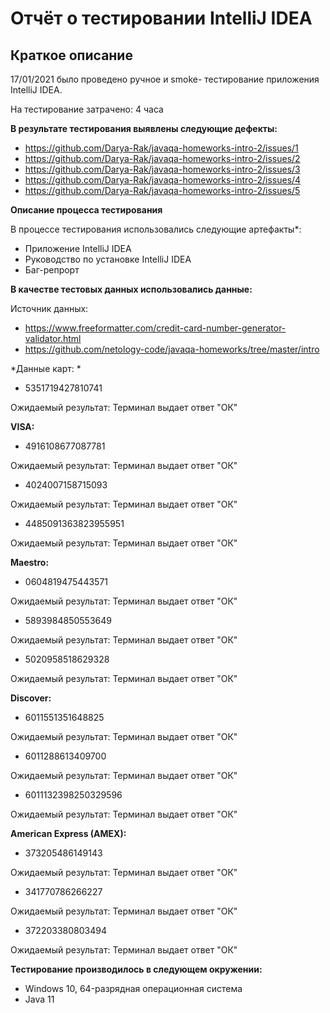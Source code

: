 # **Отчёт о тестировании IntelliJ IDEA**

## **Краткое описание**
17/01/2021 было проведено ручное и smoke- тестирование приложения IntelliJ IDEA.

На тестирование затрачено: 4 часа

**В результате тестирования выявлены следующие дефекты:**

* https://github.com/Darya-Rak/javaqa-homeworks-intro-2/issues/1
* https://github.com/Darya-Rak/javaqa-homeworks-intro-2/issues/2
* https://github.com/Darya-Rak/javaqa-homeworks-intro-2/issues/3
* https://github.com/Darya-Rak/javaqa-homeworks-intro-2/issues/4
* https://github.com/Darya-Rak/javaqa-homeworks-intro-2/issues/5

**Описание процесса тестирования**

В процессе тестирования использовались следующие артефакты*:
* Приложение IntelliJ IDEA
* Руководство по установке IntelliJ IDEA
* Баг-репрорт

**В качестве тестовых данных использовались данные:**

Источник данных:
* https://www.freeformatter.com/credit-card-number-generator-validator.html
*  https://github.com/netology-code/javaqa-homeworks/tree/master/intro

*Данные карт: *

* 5351719427810741

Ожидаемый результат: 
Терминал выдает ответ "ОК"

**VISA:**
* 4916108677087781

Ожидаемый результат: 
Терминал выдает ответ "ОК"

* 4024007158715093

Ожидаемый результат: 
Терминал выдает ответ "ОК"

* 4485091363823955951

Ожидаемый результат: 
Терминал выдает ответ "ОК"


**Maestro:**

* 0604819475443571

Ожидаемый результат: 
Терминал выдает ответ "ОК"

* 5893984850553649

Ожидаемый результат: 
Терминал выдает ответ "ОК"

* 5020958518629328

Ожидаемый результат: 
Терминал выдает ответ "ОК"

**Discover:**

* 6011551351648825

Ожидаемый результат: 
Терминал выдает ответ "ОК"

* 6011288613409700

Ожидаемый результат: 
Терминал выдает ответ "ОК"

* 6011132398250329596

Ожидаемый результат: 
Терминал выдает ответ "ОК"

**American Express (AMEX):**

* 373205486149143

Ожидаемый результат: 
Терминал выдает ответ "ОК"

* 341770786266227

Ожидаемый результат: 
Терминал выдает ответ "ОК"

* 372203380803494

Ожидаемый результат: 
Терминал выдает ответ "ОК"


**Тестирование производилось в следующем окружении:**

* Windows 10, 64-разрядная операционная система
* Java 11
